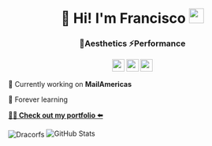 <h1 align="center">👋 Hi! I'm Francisco <img src="https://emojis.slackmojis.com/emojis/images/1531849430/4246/blob-sunglasses.gif?1531849430" width="30"/></h1>
<h3 align="center">🌌Aesthetics ⚡Performance</h3>

<p align ="center"><a href="https://www.twitter.com/fransantopietro"><img src="https://img.shields.io/badge/twitter-%231DA1F2.svg?&style=for-the-badge&logo=twitter&logoColor=white" height=25></a> <a href="https://www.linkedin.com/in/francisco-santopietro"><img src="https://img.shields.io/badge/linkedin-%230077B5.svg?&style=for-the-badge&logo=linkedin&logoColor=white" height=25></a> <a href="https://www.instagram.com/fransantopietro/"><img src="https://img.shields.io/badge/instagram-%23E4405F.svg?&style=for-the-badge&logo=instagram&logoColor=white" height=25></a></p>

🚀 Currently working on **MailAmericas**

💚 Forever learning

**[👨‍💻 Check out my portfolio ⬅️](https://dracorfs.dev)**

<img align="center" src="https://github-readme-stats.vercel.app/api/top-langs?username=Dracorfs&show_icons=true&locale=en&layout=compact" alt="Dracorfs" />
<img src="https://github-readme-stats.vercel.app/api?username=Dracorfs&amp;show_icons=true" alt="GitHub Stats">
